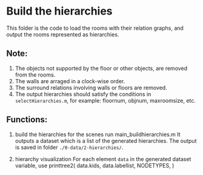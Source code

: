 # Build the hierarchies 
This folder is the code to load the rooms with their relation graphs, and output the rooms represented as hierarchies.

## Note:
1. The objects not supported by the floor or other objects, are removed from the rooms.
2. The walls are arraged in a clock-wise order.
3. The surround relations involving walls or floors are removed.
4. The output hierarchies should satisfy the conditions in `selectHierarchies.m`, for example: floornum, objnum, maxroomsize, etc.

## Functions:
1. build the hierarchies for the scenes
	run main_buildhierarchies.m
It outputs a dataset which is a list of the generated hierarchies. 
The output is saved in folder `./0-data/2-hierarchies/`.

2. hierarchy visualization
For each element `data` in the generated dataset variable, use
	printtree2( data.kids, data.labellist, NODETYPES, <filename>)